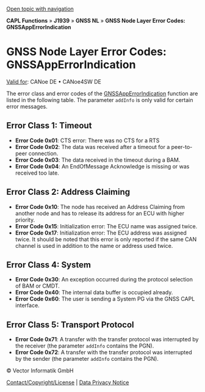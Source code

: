 [Open topic with navigation](../../../../../CANoeDEFamily.htm#Topics/CAPLFunctions/J1939/GNSSNodeLayer/CAPLfunctionsGNSSNLErrorCodesAppErrorIndication.md)

**CAPL Functions** » **J1939** » **GNSS NL** » **GNSS Node Layer Error Codes: GNSSAppErrorIndication**

# GNSS Node Layer Error Codes: GNSSAppErrorIndication

[Valid for](../../../Shared/FeatureAvailability.md): CANoe DE • CANoe4SW DE

The error class and error codes of the [GNSSAppErrorIndication](Functions/CAPLfunctionGNSSapperrorindication.md) function are listed in the following table. The parameter `addInfo` is only valid for certain error messages.

## Error Class 1: Timeout

- **Error Code 0x01**: CTS error: There was no CTS for a RTS
- **Error Code 0x02**: The data was received after a timeout for a peer-to-peer connection.
- **Error Code 0x03**: The data received in the timeout during a BAM.
- **Error Code 0x04**: An EndOfMessage Acknowledge is missing or was received too late.

## Error Class 2: Address Claiming

- **Error Code 0x10**: The node has received an Address Claiming from another node and has to release its address for an ECU with higher priority.
- **Error Code 0x15**: Initialization error: The ECU name was assigned twice.
- **Error Code 0x17**: Initialization error: The ECU address was assigned twice. It should be noted that this error is only reported if the same CAN channel is used in addition to the name or address used twice.

## Error Class 4: System

- **Error Code 0x30**: An exception occurred during the protocol selection of BAM or CMDT.
- **Error Code 0x40**: The internal data buffer is occupied already.
- **Error Code 0x60**: The user is sending a System PG via the GNSS CAPL interface.

## Error Class 5: Transport Protocol

- **Error Code 0x71**: A transfer with the transfer protocol was interrupted by the receiver (the parameter `addInfo` contains the PGN).
- **Error Code 0x72**: A transfer with the transfer protocol was interrupted by the sender (the parameter `addInfo` contains the PGN).

© Vector Informatik GmbH

[Contact/Copyright/License](../../../Shared/ContactCopyrightLicense.md) | [Data Privacy Notice](https://www.vector.com/int/en/company/get-info/privacy-policy/)